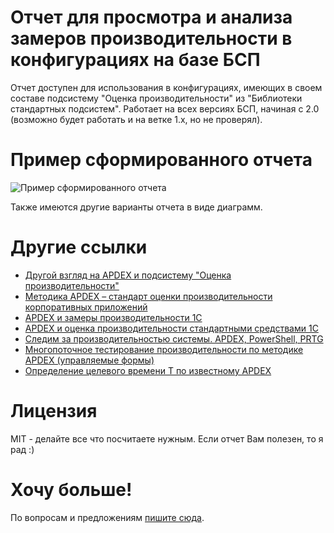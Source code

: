 # Отчет для просмотра и анализа замеров производительности в конфигурациях на базе БСП

Отчет доступен для использования в конфигурациях, имеющих в своем составе подсистему "Оценка производительности" из "Библиотеки стандартных подсистем". Работает на всех версиях БСП, начиная с 2.0 (возможно будет работать и на ветке 1.x, но не проверял).

# Пример сформированного отчета

![Пример сформированного отчета](https://github.com/YPermitin/PerformanceMeasurementsAnalyzer-for-1C-Enterprise-8.x/blob/master/media/%D0%9F%D1%80%D0%B8%D0%BC%D0%B5%D1%80%20%D1%81%D1%84%D0%BE%D1%80%D0%BC%D0%B8%D1%80%D0%BE%D0%B2%D0%B0%D0%BD%D0%BD%D0%BE%D0%B3%D0%BE%20%D0%BE%D1%82%D1%87%D0%B5%D1%82%D0%B0.PNG)

Также имеются другие варианты отчета в виде диаграмм.

# Другие ссылки

- [Другой взгляд на APDEX и подсистему "Оценка производительности"](https://infostart.ru/public/1006853/)
- [Методика APDEX – стандарт оценки производительности корпоративных приложений](https://infostart.ru/redirect.php?url=aHR0cDovL3d3dy5naWxldi5ydS9hcGRleC10ZW9yaXlhLw==)
- [APDEX и замеры производительности 1С](https://infostart.ru/redirect.php?url=aHR0cHM6Ly9oYWJyLmNvbS9ydS9jb21wYW55L2tub3BrYS9ibG9nLzMzOTM5NC8=)
- [APDEX и оценка производительности стандартными средствами 1С](https://infostart.ru/public/155644/)
- [Следим за производительностью системы. APDEX, PowerShell, PRTG](https://infostart.ru/public/691540/)
- [Многопоточное тестирование производительности по методике APDEX (управляемые формы)](https://infostart.ru/public/137285/)
- [Определение целевого времени Т по известному APDEX](https://infostart.ru/public/137285/)

# Лицензия

MIT - делайте все что посчитаете нужным. Если отчет Вам полезен, то я рад :)

# Хочу больше!

По вопросам и предложениям [пишите сюда](https://github.com/YPermitin/PerformanceMeasurementsAnalyzer-for-1C-Enterprise-8.x/issues/new).
